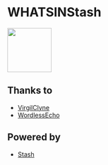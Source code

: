 # WHATSINStash

<img src="https://github.com/shindgewongxj/WHATSINStash/raw/main/icon/%24tash.png" width="100" height="100">

## Thanks to 

- [VirgilClyne](https://github.com/VirgilClyne)
- [WordlessEcho](https://github.com/WordlessEcho)

## Powered by 

- [Stash](https://stash.ws)
